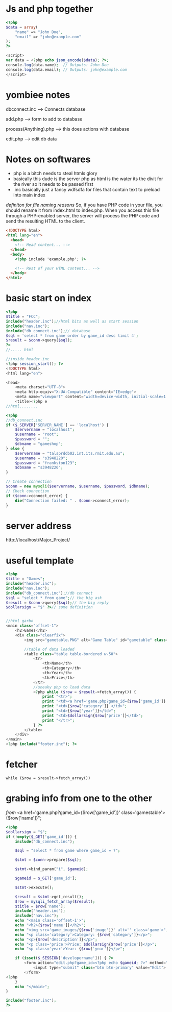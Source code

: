 # Js and php together

```php
<?php
$data = array(
    "name" => "John Doe",
    "email" => "john@example.com"
);
?>

<script>
var data = <?php echo json_encode($data); ?>;
console.log(data.name);  // Outputs: John Doe
console.log(data.email); // Outputs: john@example.com
</script>
```

# yombiee notes

dbconnect.inc --> Connects database

add.php --> form to add to database

process(Anything).php --> this does actions with database

edit.php --> edit db data

# Notes on softwares

- php is a bitch needs to steal htmls glory
- basically this dude is the server php as html is the water its the divit for the river so it needs to be passed first
- .inc basically just a fancy wdfsdfa for files that contain text to preload into main index

_definiton for file naming reasons_
So, if you have PHP code in your file, you should rename it from index.html to index.php. When you access this file through a PHP-enabled server, the server will process the PHP code and send the resulting HTML to the client.

```html
<!DOCTYPE html>
<html lang="en">
  <head>
    <!-- Head content... -->
  </head>
  <body>
    <?php include 'example.php'; ?>

    <!-- Rest of your HTML content... -->
  </body>
</html>
```

# basic start on index

```php
<?php
$title = "FCC";
include("header.inc");//html bits as well as start session
include("nav.inc");
include("db_connect.inc");// database
$sql = 'select * from game order by game_id desc limit 4';
$result = $conn->query($sql);
?>
//..... html

//inside header.inc
<?php session_start(); ?>
<!DOCTYPE html>
<html lang="en">

<head>
    <meta charset="UTF-8">
    <meta http-equiv="X-UA-Compatible" content="IE=edge">
    <meta name="viewport" content="width=device-width, initial-scale=1.0">
    <title><?php e
//html........
```

```php
<?php
//db_connect.inc
if ($_SERVER['SERVER_NAME'] == 'localhost') {
    $servername = "localhost";
    $username = "root";
    $password = "";
    $dbname = "gameshop";
} else {
    $servername = "talsprddb02.int.its.rmit.edu.au";
    $username = "s3948220";
    $password = "frankston123";
    $dbname = "s3948220";
}

// Create connection
$conn = new mysqli($servername, $username, $password, $dbname);
// Check connection
if ($conn->connect_error) {
    die("Connection failed: " . $conn->connect_error);
}


```

# server address

http://localhost/Major_Project/

# useful template

```php
<?php
$title = "Games";
include("header.inc");
include("nav.inc");
include("db_connect.inc");//db connect
$sql = "select * from game";// the big ask
$result = $conn->query($sql);// the big reply
$dollarsign = "$" ?>// some definition


//html garbo
<main class="offset-1">
    <h2>Games</h2>
    <div class="clearfix">
        <img src="gametable.PNG" alt="Game Table" id="gametable" class="img-fluid">

        //table of data loaded
        <table class="table table-bordered w-50">
            <tr>
                <th>Name</th>
                <th>Category</th>
                <th>Year</th>
                <th>Price</th>
            </tr>
            //sneaky php to load data
            <?php while ($row = $result->fetch_array()) {
                print "<tr>";
                print "<td><a href='game.php?game_id={$row['game_id']}' class='gamestable'>{$row['name']}</a></td>";
                print "<td>{$row['category']} </td>";
                print "<td>{$row['year']}</td>";
                print "<td>$dollarsign{$row['price']}</td>";
                print "</tr>";
            } ?>
        </table>
    </div>
</main>
<?php include("footer.inc"); ?>
```

# fetcher

`while ($row = $result->fetch_array()) `

# grabing info from one to the other

_from_ <a href='game.php?game_id={$row['game_id']}' class='gamestable'>{$row['name']}</a></td>";

```php
<?php
$dollarsign = "$";
if (!empty($_GET['game_id'])) {
    include("db_connect.inc");

    $sql = "select * from game where game_id = ?";

    $stmt = $conn->prepare($sql);

    $stmt->bind_param("i", $gameid);

    $gameid = $_GET['game_id'];

    $stmt->execute();

    $result = $stmt->get_result();
    $row = mysqli_fetch_array($result);
    $title = $row['name'];
    include("header.inc");
    include("nav.inc");
    echo "<main class='offset-1'>";
    echo "<h2>{$row['name']}</h2>";
    echo "<img src='game_images/{$row['image']}' alt='' class='game'>";
    echo "<p class='category'>Category: {$row['category']}</p>";
    echo "<p>{$row['description']}</p>";
    echo "<p class='price'>Price: $dollarsign{$row['price']}</p>";
    echo "<p class='year'>Year: {$row['year']}</p>";

    if (isset($_SESSION['developername'])) { ?>
        <form action="edit.php?game_id=<?php echo $gameid; ?>" method="post">
            <input type="submit" class="btn btn-primary" value="Edit">
        </form>
<?php
    }
    echo "</main>";
}

include("footer.inc");
?>
```
